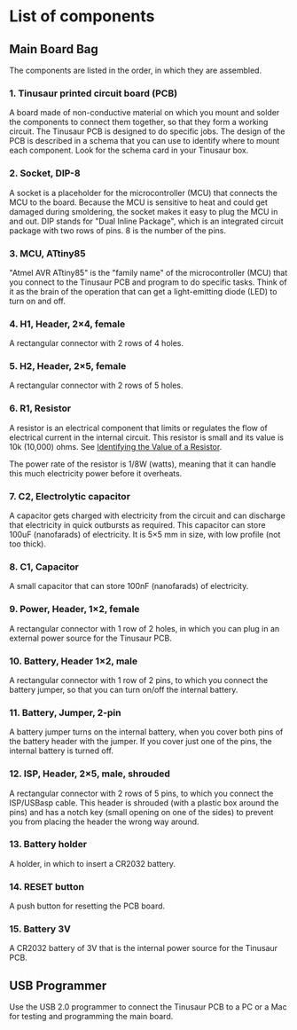 # List of components


## Main Board Bag
The components are listed in the order, in which they are assembled.

### 1. Tinusaur printed circuit board (PCB)

A board made of non-conductive material on which you mount and solder the components to connect them together, so that they form a working circuit. The Tinusaur PCB is designed to do specific jobs. The design of the PCB is described in a schema that you can use to identify where to mount each component. Look for the schema card in your Tinusaur box.
<!--image-add: a photo of the board-->

### 2. Socket, DIP-8

A socket is a placeholder for the microcontroller (MCU) that connects the MCU to the board. Because the MCU is sensitive to heat and could get damaged during smoldering, the socket makes it easy to plug the MCU in and out. DIP stands for "Dual Inline Package", which is an integrated circuit package with two rows of pins. 8 is the number of the pins.
<!--image-add: a photo of the socket-->

### 3. MCU, ATtiny85

"Atmel AVR ATtiny85" is the "family name" of the microcontroller (MCU) that you connect to the Tinusaur PCB and program to do specific tasks. Think of it as the brain of the operation that can get a light-emitting diode (LED) to turn on and off.
<!--image-add: a photo of the microcontroller-->

### 4. H1, Header, 2×4, female

A rectangular connector with 2 rows of 4 holes.
<!--image-add: a photo of the header-->

### 5. H2, Header, 2×5, female

A rectangular connector with 2 rows of 5 holes.
<!--image-add: a photo of the header-->

### 6. R1, Resistor

A resistor is an electrical component that limits or regulates the flow of electrical current in the internal circuit. This resistor is small and its value is 10k (10,000) ohms. See [Identifying the Value of a Resistor](https://github.com/tinusaur/guides/blob/master/docs/tinusaur-board-2-assembling/Identifying-value-resistors.md).
<!--image-add: a photo of the resistor-->

The power rate of the resistor is 1/8W (watts), meaning that it can handle this much electricity power before it overheats.

### 7. C2, Electrolytic capacitor

A capacitor gets charged with electricity from the circuit and can discharge that electricity in quick outbursts as required. This capacitor can store 100uF (nanofarads) of electricity. It is 5×5 mm in size, with low profile (not too thick).
<!--image-add: a photo of the capacitor-->

### 8. C1, Capacitor
A small capacitor that can store 100nF (nanofarads) of electricity.
<!--image-add: a photo of the capacitor-->

### 9. Power, Header, 1×2, female

A rectangular connector with 1 row of 2 holes, in which you can plug in an external power source for the Tinusaur PCB.
<!--image-add: a photo of the header-->

### 10. Battery, Header 1×2, male

A rectangular connector with 1 row of 2 pins, to which you connect the battery jumper, so that you can turn on/off the internal battery.
<!--image-add: a photo of the header-->

### 11. Battery, Jumper, 2-pin

A battery jumper turns on the internal battery, when you cover both pins of the battery header with the jumper. If you cover just one of the pins, the internal battery is turned off.
<!--image-add: a photo of the jumper-->

### 12. ISP, Header, 2×5, male, shrouded

A rectangular connector with 2 rows of 5 pins, to which you connect the ISP/USBasp cable. This header is shrouded (with a plastic box around the pins) and has a notch key (small opening on one of the sides) to prevent you from placing the header the wrong way around.
<!--image-add: a photo of the header-->

### 13. Battery holder

A holder, in which to insert a CR2032 battery.
<!--image-add: a photo of the holder-->

### 14. RESET button

A push button for resetting the PCB board.
<!--image-add: a photo of the button-->

### 15. Battery 3V

A CR2032 battery of 3V that is the internal power source for the Tinusaur PCB.
<!--image-add: a photo of the battery-->

## USB Programmer

Use the USB 2.0 programmer to connect the Tinusaur PCB to a PC or a Mac for testing and programming the main board.
